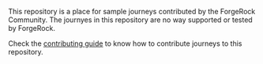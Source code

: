 This repository is a place for sample journeys contributed by the ForgeRock Community. The journyes in this repository are no way supported or tested by ForgeRock.

Check the [contributing guide](https://github.com/ForgeRock/forgerock-journeys-library/blob/ramyaparimi-contributing-guide-1/CONTRIBUTING.md) to know how to contribute journeys to this repository.
